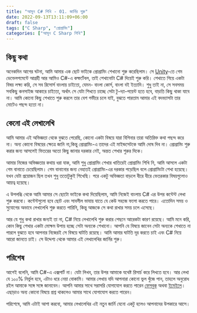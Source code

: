 ```yaml
---
title: "আসুন C# শিখি - 01. জার্নির শুরু"
date: 2022-09-13T13:11:09+06:00
draft: false
tags: ["C Sharp", "প্রোগ্রামিং"]
categories: ["আসুন C Sharp শিখি"]
---
```


## কিছু কথা

অনেকদিন আগের ঘটনা, আমি আমার এক ছোট ভাইকে প্রোগ্রামিং শেখানো শুরু করেছিলাম। সে [Unity](https://unity.com/)-তে গেম ডেভেলপমেন্টে আগ্রহী আর আমিও C#-এ কম্ফর্টেবল, তাই শেখানোটা C# দিয়েই শুরু করি। শেখাতে গিয়ে একটা বিষয় লক্ষ্য করি, সে সব রিসোর্স বাংলায় চাইতো, যেমন- বাংলা কোর্স, বাংলা বই ইত্যাদি। শুধু তাই না, সে সবসময় সবকিছু কনসাইজ আকারে চাইতো, অর্থাৎ সে যেটা শিখতে চাচ্ছে সেটা টু-দ্যা-পয়েন্ট হতে হবে, বাড়তি কিছু থাকা যাবে না। আমি কোনো কিছু শেখাতে শুরু করলে তার বেশ গভীরে চলে যাই, বুঝতে পারতাম আমার এই বদভ্যাসটা তার মোটেও পছন্দ হতো না।

## কেনো এই লেখালেখি

আমি আমার এই অভিজ্ঞতা থেকে বুঝতে পেরেছি, কোনো একটা বিষয়ে যারা বিগিনার তারা অতিরিক্ত কথা পছন্দ করে না। অন্য কোনো বিষয়ের ক্ষেত্রে জানি না,কিন্তু প্রোগ্রামিং-এ তাদের এই মাইন্ডসেটকে আমি দোষ দিব না। প্রোগ্রামিং শুরু করার জন্য আসলেই ভিতরের অতো কিছু জানার দরকার নেই, অন্তত শেখার শুরুর দিকে।

আমার নিজের অভিজ্ঞতার কথায় ধরা যাক, আমি শুধু প্রোগ্রামিং শেখার খাতিরেই প্রোগ্রামিং শিখি নি, আমি আসলে একটা গেম বানাতে চেয়েছিলাম। গেম বানানোর জন্য নেহাতই প্রোগ্রামিং-এর দরকার পড়েছিল বলে প্রোগ্রামিংটা শেখা হয়েছে। যখন যেটা প্রয়োজন ছিল তখন শুধু ততোটুকুই শিখেছি। পরে একটু অভিজ্ঞতা বাড়লে ধীরে ধীরে ভেতরকার বিষয়গুলোও আয়ত্ব হয়েছে।

এ উপলব্ধি থেকে আমি আমার সে ছোটো ভাইকে কথা দিয়েছিলাম, আমি নিজেই বাংলায় C# এর উপর কন্টেন্ট লেখা শুরু করবো। কন্টেন্টগুলো হবে ছোট এবং সাবলীল ভাযায় যাতে যে কেউ সহজে ফলো করতে পারে। এতোদিন সময় ও সুযোগের অভাবে লেখালেখি শুরু করতে পারিনি, কিন্তু আজকে সে কথা রাখার সময় চলে এসেছে।

আর যে শুধু কথা রাখার জন্যই তা না, C# নিয়ে লেখালেখি শুরু করার পেছনে আরেকটা কারণ রয়েছে। আমি মনে করি, কোন কিছু শেখার একটা মোক্ষম উপায় হচ্ছে সেটা অন্যকে শেখানো। আপনি যে বিষয়ে জানেন সেটা অন্যকে শেখাতে না পারলে বুঝতে হবে আপনার নিজেরই সে বিষয়ে ঘাটতি রয়েছে। আমি আমার ঘাটতি দূর করতে চাই এবং C# নিয়ে আরো জানতে চাই। সে উদ্দেশ্য থেকে আমার এই লেখালেখির জার্নির শুরু।

## পরিশেষ

আগেই বলেনি, আমি C#-এ এক্সপার্ট না। যেটা লিখব, তার উপর আমাকে যথেষ্ট রিসার্চ করে লিখতে হবে। আর লেখা যে ১০০% নির্ভুল হবে, এটাও ধরে নেয়া বোকামি। আমার লেখায় যদি আপনারা কোনো ভুল খুঁজে পান, তাহলে অনুরোধ রইল আমাকে সঙ্গে সঙ্গে জানাবেন। আপনি আমার সাথে সরাসরি যোগাযোগ করতে পারেন [ফেসবুক](https://facebook.com/showmik1) অথবা [ইমেইলে](mailto:intisarbnaim@gmail.com)। এছাড়াও অন্য কোনো বিষয়ে প্রশ্ন থাকলেও আমার সাথে যোগাযোগ করতে পারেন।

পরিশেষে, আমি এটাই আশা করবো, আমার লেখালেখির এই নতুন জার্নি যেনো একটু হলেও আপনাদের উপকারে আসে।


